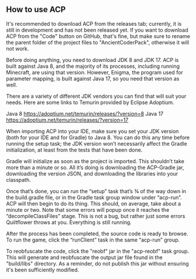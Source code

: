 ## How to use ACP ##
It's recommended to download ACP from the releases tab; currently, it is still in development and has not been released yet.
If you want to download ACP from the "Code" button on GitHub, that's fine, but make sure to rename the parent folder of the 
project files to "AncientCoderPack", otherwise it will not work. 

Before doing anything, you need to download JDK 8 and JDK 17. ACP is built against Java 8, and the majority of its processes, including running Minecraft, 
are using that version. However, Enigma, the program used for parameter mapping, is built against Java 17, so you need 
that version as well.

There are a variety of different JDK vendors you can find that will suit your needs. Here are some links to Temurin 
provided by Eclipse Adoptium.

Java 8 https://adoptium.net/temurin/releases/?version=8
Java 17 https://adoptium.net/temurin/releases/?version=17

When importing ACP into your IDE, make sure you set your JDK version (both for your IDE and for Gradle) to Java 8. 
You can do this any time before running the setup task; the JDK version won’t necessarily affect the Gradle initialization, 
at least from the tests that have been done.

Gradle will initialize as soon as the project is imported. This shouldn’t take more than a minute or so. 
All it’s doing is downloading the ACP-Gradle jar, downloading the version JSON, and downloading the libraries into your classpath.

Once that’s done, you can run the “setup” task that’s ¾ of the way down in the build.gradle file, or in the Gradle task group window 
under “acp-run”. ACP will then begin to do its thing. This should, on average, take about a minute or two. Note that some errors 
will popup once it reaches the “decompileClassFiles” stage. This is not a bug, but rather just some errors Quiltflower throws at you. Everything is still running.

After the process has been completed, the source code is ready to browse. To run the game, click the “runClient” task in the same “acp-run” group.

To reobfuscate the code, click the "reobf" jar in the "acp-reobf" task group. This will generate and reobfuscate the output jar file found in 
the "build/libs" directory. As a reminder, do not publish this jar without ensuring it's been sufficiently modified. 